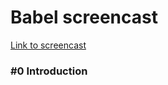 <h1>Babel screencast</h1>

<a target="_blank" href="https://www.youtube.com/watch?v=XVDJxIpiDJw&list=PLqHlAwsJRxAOZCOfiukwZe4zJZIiVynvh&index=1&t=2s">Link to screencast</a>

<h3>#0 Introduction</h3>